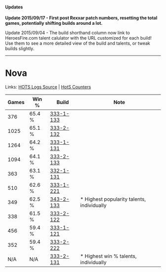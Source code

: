 #### Updates
**Update 2015/09/17 - First post Rexxar patch numbers, resetting the total games, potentially shifting builds around a lot.**

Update 2015/09/04 - The build shorthand column now link to HeroesFire.com talent calulator with the URL customized for each build!  
Use them to see a more detailed view of the build and talents, or tweak builds slightly.

***

# Nova

Links: [HOTS Logs Source](https://www.hotslogs.com/Sitewide/HeroDetails?Hero=Nova) | [HotS Counters](http://hotscounters.com/#/hero/Nova)

Games  | Win %  | Build     | Note
-----  | -----  | -----     | ----
376    | 65.4 % | [333-1-133](http://www.heroesfire.com/hots/talent-calculator/nova#osgz) | 
1025   | 65.1 % | [333-2-132](http://www.heroesfire.com/hots/talent-calculator/nova#oswa) | 
1264   | 64.2 % | [333-1-131](http://www.heroesfire.com/hots/talent-calculator/nova#osgx) | 
1094   | 64.1 % | [333-2-133](http://www.heroesfire.com/hots/talent-calculator/nova#oswb) | 
363    | 63.1 % | [332-1-131](http://www.heroesfire.com/hots/talent-calculator/nova#oqEh) | 
510    | 62.6 % | [333-1-221](http://www.heroesfire.com/hots/talent-calculator/nova#osiL) | 
349    | 62.5 % | [343-2-133](http://www.heroesfire.com/hots/talent-calculator/nova#pFL5) | * Highest popularity talents, individually
338    | 61.5 % | [333-2-122](http://www.heroesfire.com/hots/talent-calculator/nova#oswQ) | 
456    | 59.4 % | [333-1-121](http://www.heroesfire.com/hots/talent-calculator/nova#osgn) | 
352    | 59.4 % | [333-2-222](http://www.heroesfire.com/hots/talent-calculator/nova#osx-) | 
N/A    | N/A    | [333-2-131](http://www.heroesfire.com/hots/talent-calculator/nova#oswZ) | * Highest win % talents, individually
